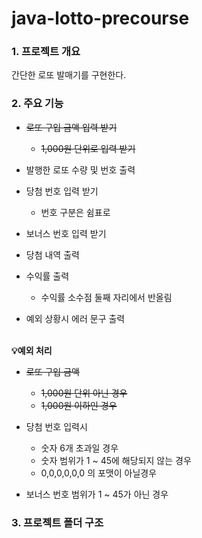 # java-lotto-precourse

### 1. 프로젝트 개요
간단한 로또 발매기를 구현한다.


### 2. 주요 기능
- ~~로또 구입 금액 입력 받기~~
  - ~~1,000원 단위로 입력 받기~~


- 발행한 로또 수량 및 번호 출력


- 당첨 번호 입력 받기
  - 번호 구분은 쉼표로


- 보너스 번호 입력 받기


- 당첨 내역 출력


- 수익률 출력
  - 수익률 소수점 둘째 자리에서 반올림


- 예외 상황시 에러 문구 출력

<br/>
<b>💡예외 처리</b>

- ~~로또 구입 금액~~
  - ~~1,000원 단위 아닌 경우~~
  - ~~1,000원 이하인 경우~~

- 당첨 번호 입력시
  - 숫자 6개 초과일 경우
  - 숫자 범위가 1 ~ 45에 해당되지 않는 경우
  - 0,0,0,0,0,0 의 포맷이 아닐경우


- 보너스 번호 범위가 1 ~ 45가 아닌 경우


### 3. 프로젝트 폴더 구조